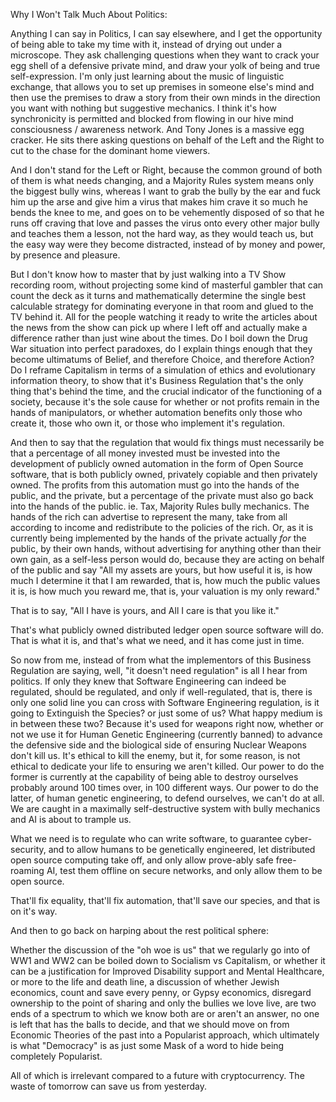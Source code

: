 Why I Won't Talk Much About Politics:


Anything I can say in Politics, I can say elsewhere, and I get the opportunity of being able to take my time with it, instead of drying out under a microscope. They ask challenging questions when they want to crack your egg shell of a defensive private mind, and draw your yolk of being and true self-expression. I'm only just learning about the music of linguistic exchange, that allows you to set up premises in someone else's mind and then use the premises to draw a story from their own minds in the direction you want with nothing but suggestive mechanics. I think it's how synchronicity is permitted and blocked from flowing in our hive mind consciousness / awareness network. And Tony Jones is a massive egg cracker. He sits there asking questions on behalf of the Left and the Right to cut to the chase for the dominant home viewers.

 

And I don't stand for the Left or Right, because the common ground of both of them is what needs changing, and a Majority Rules system means only the biggest bully wins, whereas I want to grab the bully by the ear and fuck him up the arse and give him a virus that makes him crave it so much he bends the knee to me, and goes on to be vehemently disposed of so that he runs off craving that love and passes the virus onto every other major bully and teaches them a lesson, not the hard way, as they would teach us, but the easy way were they become distracted, instead of by money and power, by presence and pleasure.

 

But I don't know how to master that by just walking into a TV Show recording room, without projecting some kind of masterful gambler that can count the deck as it turns and mathematically determine the single best calculable strategy for dominating everyone in that room and glued to the TV behind it. All for the people watching it ready to write the articles about the news from the show can pick up where I left off and actually make a difference rather than just wine about the times. Do I boil down the Drug War situation into perfect paradoxes, do I explain things enough that they become ultimatums of Belief, and therefore Choice, and therefore Action? Do I reframe Capitalism in terms of a simulation of ethics and evolutionary information theory, to show that it's Business Regulation that's the only thing that's behind the time, and the crucial indicator of the functioning of a society, because it's the sole cause for whether or not profits remain in the hands of manipulators, or whether automation benefits only those who create it, those who own it, or those who implement it's regulation.

 

And then to say that the regulation that would fix things must necessarily be that a percentage of all money invested must be invested into the development of publicly owned automation in the form of Open Source software, that is both publicly owned, privately copiable and then privately owned. The profits from this automation must go into the hands of the public, and the private, but a percentage of the private must also go back into the hands of the public. ie. Tax, Majority Rules bully mechanics. The hands of the rich can advertise to represent the many, take from all according to income and redistribute to the policies of the rich. Or, as it is currently being implemented by the hands of the private actually *for* the public, by their own hands, without advertising for anything other than their own gain, as a self-less person would do, because they are acting on behalf of the public and say "All my assets are yours, but how useful it is, is how much I determine it that I am rewarded, that is, how much the public values it is, is how much you reward me, that is, your valuation is my only reward."

That is to say, "All I have is yours, and All I care is that you like it." 

That's what publicly owned distributed ledger open source software will do. That is what it is, and that's what we need, and it has come just in time.

So now from me, instead of from what the implementors of this Business Regulation are saying, well, "it doesn't need regulation" is all I hear from politics. If only they knew that Software Engineering can indeed be regulated, should be regulated, and only if well-regulated, that is, there is only one solid line you can cross with Software Engineering regulation, is it going to Extinguish the Species? or just some of us? What happy medium is in between these two? Because it's used for weapons right now, whether or not we use it for Human Genetic Engineering (currently banned) to advance the defensive side and the biological side of ensuring Nuclear Weapons don't kill us. It's ethical to kill the enemy, but it, for some reason, is not ethical to dedicate your life to ensuring we aren't killed. Our power to do the former is currently at the capability of being able to destroy ourselves probably around 100 times over, in 100 different ways. Our power to do the latter, of human genetic engineering, to defend ourselves, we can't do at all. We are caught in a maximally self-destructive system with bully mechanics and AI is about to trample us.

What we need is to regulate who can write software, to guarantee cyber-security, and to allow humans to be genetically engineered, let distributed open source computing take off, and only allow prove-ably safe free-roaming AI, test them offline on secure networks, and only allow them to be open source.

That'll fix equality, that'll fix automation, that'll save our species, and that is on it's way.

 

And then to go back on harping about the rest political sphere:

Whether the discussion of the "oh woe is us" that we regularly go into of WW1 and WW2 can be boiled down to Socialism vs Capitalism, or whether it can be a justification for Improved Disability support and Mental Healthcare, or more to the life and death line, a discussion of whether Jewish economics, count and save every penny, or Gypsy economics, disregard ownership to the point of sharing and only the bullies we love live, are two ends of a spectrum to which we know both are or aren't an answer, no one is left that has the balls to decide, and that we should move on from Economic Theories of the past into a Popularist approach, which ultimately is what "Democracy" is as just some Mask of a word to hide being completely Popularist.

All of which is irrelevant compared to a future with cryptocurrency. The waste of tomorrow can save us from yesterday.